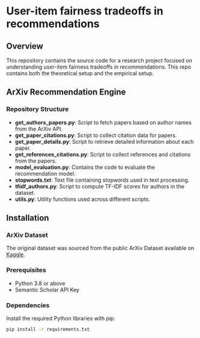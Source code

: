 # User-item fairness tradeoffs in recommendations

## Overview
This repository contains the source code for a research project focused on understanding user-item fairness tradeoffs in recommendations. This repo contains both the theoretical setup and the empirical setup. 


## ArXiv Recommendation Engine 
### Repository Structure
- **get_authors_papers.py**: Script to fetch papers based on author names from the ArXiv API.
- **get_paper_citations.py**: Script to collect citation data for papers.
- **get_paper_details.py**: Script to retrieve detailed information about each paper.
- **get_references_citations.py**: Script to collect references and citations from the papers.
- **model_evaluation.py**: Contains the code to evaluate the recommendation model.
- **stopwords.txt**: Text file containing stopwords used in text processing.
- **tfidf_authors.py**: Script to compute TF-IDF scores for authors in the dataset.
- **utils.py**: Utility functions used across different scripts.

## Installation

### ArXiv Dataset
The original dataset was sourced from the public ArXiv Dataset available on [Kaggle](https://www.kaggle.com/datasets/Cornell-University/arxiv/data).


### Prerequisites
- Python 3.8 or above
- Semantic Scholar API Key

### Dependencies
Install the required Python libraries with pip:
```bash
pip install -r requirements.txt
